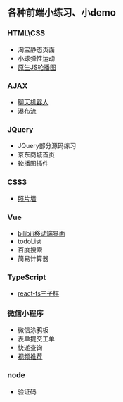 ## 各种前端小练习、小demo

### HTML\CSS 
- 淘宝静态页面
- 小球弹性运动
- [原生JS轮播图](https://github.com/zhh10/practive/tree/master/%E5%8E%9F%E7%94%9FJS%E8%BD%AE%E6%92%AD%E5%9B%BE)

### AJAX
- [聊天机器人](https://github.com/zhh10/practive/tree/master/%E8%81%8A%E5%A4%A9%E6%9C%BA%E5%99%A8%E4%BA%BA)
- [瀑布流](https://github.com/zhh10/practive/tree/master/%E7%80%91%E5%B8%83%E6%B5%81)

### JQuery 
- JQuery部分源码练习
- 京东商城首页
- 轮播图插件

### CSS3
- [照片墙](https://github.com/zhh10/practive/tree/master/%E7%85%A7%E7%89%87%E5%A2%99)

### Vue 
- [bilibili移动端界面](https://github.com/zhh10/practive/tree/master/bilibili%E7%A7%BB%E5%8A%A8%E7%AB%AF%E7%95%8C%E9%9D%A2)
- todoList
- 百度搜索
- 简易计算器

### TypeScript 
- [react-ts三子棋](https://github.com/zhh10/practive/tree/master/react-ts-%E4%B8%89%E5%AD%90%E6%A3%8B)

### 微信小程序
- 微信涂鸦板
- 表单提交工单
- 快递查询
- [视频推荐](https://github.com/zhh10/practive/tree/master/%E6%8E%A8%E8%8D%90%E8%A7%86%E9%A2%91)

### node 
- 验证码

